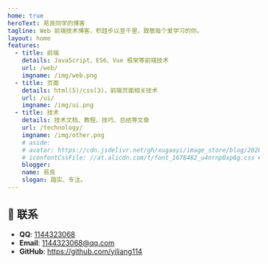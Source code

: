 ```yaml
---
home: true
heroText: 易良同学的博客
tagline: Web 前端技术博客，积跬步以至千里，致敬每个爱学习的你。
layout: home
features:
  - title: 前端
    details: JavaScript、ES6、Vue 框架等前端技术
    url: /web/
    imgname: /img/web.png
  - title: 页面
    details: html(5)/css(3)，前端页面相关技术
    url: /ui/
    imgname: /img/ui.png
  - title: 技术
    details: 技术文档、教程、技巧、总结等文章
    url: /technology/
    imgname: /img/other.png
    # aside:
    # avatar: https://cdn.jsdelivr.net/gh/xugaoyi/image_store/blog/20200103123203.jpg
    # iconfontCssFile: //at.alicdn.com/t/font_1678482_u4nrnp8xp6g.css # 阿里矢量图标库在线 css 文件地址
    blogger:
    name: 易良
    slogan: 踏实、专注。
---
```


## :email: 联系

- **QQ**: <a href="tencent://message/?uin=1144323068&Site=&Menu=yesUrl" class='qq'>1144323068</a>
- **Email**: <a href="mailto:1144323068@qq.com">1144323068@qq.com</a>
- **GitHub**: <https://github.com/yiliang114>
